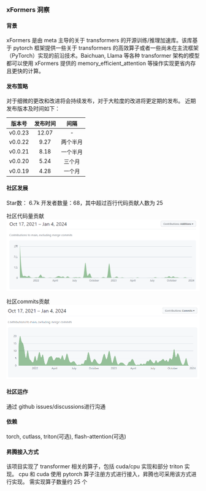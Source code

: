 ### xFormers 洞察

#### 背景

xFormers 是由 meta 主导的关于 transformers 的开源训练/推理加速库。该库基于 pytorch 框架提供一些关于 transformers 的高效算子或者一些尚未在主流框架（PyTorch）实现的前沿技术。Baichuan, Llama 等各种 transformer 架构的模型都可以使用 xFormers 提供的 memory_efficient_attention 等操作实现更省内存且更快的计算。

#### 发布策略

对于细微的更改和改进将会持续发布，对于大粒度的改进将更定期的发布。
近期发布版本及时间如下：

| 版本号 | 发布时间 | 间隔 |
| :----: | :----: | :----: |  
| v0.0.23 | 12.07 | - |
| v0.0.22 | 9.27 | 两个半月 |
| v0.0.21 | 8.18 | 一个半月 |
| v0.0.20 | 5.24 | 三个月 |
| v0.0.19 | 4.28 | 一个月 |

#### 社区发展
Star数： 6.7k 
开发者数量：68，其中超过百行代码贡献人数为 25

社区代码量贡献
![Alt text](images/xformers_1.png)

社区commits贡献
![Alt text](images/xformers_2.png)

#### 社区运作
通过 github issues/discussions进行沟通


#### 依赖
torch, cutlass, triton(可选), flash-attention(可选)

#### 昇腾接入方式
该项目实现了 transformer 相关的算子，包括 cuda/cpu 实现和部分 triton 实现。
cpu 和 cuda 使用 pytorch 算子注册方式进行接入，昇腾也可采用该方式进行实现。
需实现算子数量约 25 个
